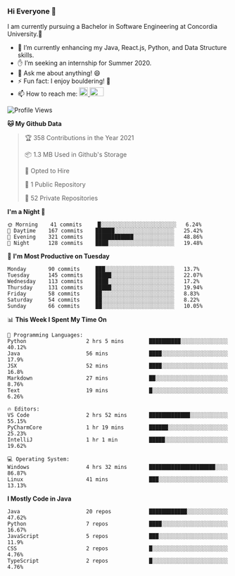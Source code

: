### Hi Everyone 👋
I am currently pursuing a Bachelor in Software Engineering at Concordia University.🏫

- 🌱 I’m currently enhancing my Java, React.js, Python, and Data Structure skills.
- ✋ I’m seeking an internship for Summer 2020.
- 💬 Ask me about anything! 😄
- ⚡ Fun fact: I enjoy bouldering! 🧗‍
- 📫 How to reach me: <a href="https://www.linkedin.com/in/siu-tong-ye/" target="_blank"> <img width="20px" width="32" src="https://cdn.jsdelivr.net/npm/simple-icons@v3/icons/linkedin.svg" /> </a> <a href="mailto:SiuTongYe@gmail.com" target="_blank"> <img height="20" width="32" src="https://cdn.jsdelivr.net/npm/simple-icons@v3/icons/gmail.svg" /> </a>

<!--START_SECTION:waka-->
![Profile Views](http://img.shields.io/badge/Profile%20Views-11-blue)

**🐱 My Github Data** 

> 🏆 358 Contributions in the Year 2021
 > 
> 📦 1.3 MB Used in Github's Storage 
 > 
> 💼 Opted to Hire
 > 
> 📜 1 Public Repository 
 > 
> 🔑 52 Private Repositories  
 > 
**I'm a Night 🦉** 

```text
🌞 Morning    41 commits     █░░░░░░░░░░░░░░░░░░░░░░░░   6.24% 
🌆 Daytime    167 commits    ██████░░░░░░░░░░░░░░░░░░░   25.42% 
🌃 Evening    321 commits    ████████████░░░░░░░░░░░░░   48.86% 
🌙 Night      128 commits    ████░░░░░░░░░░░░░░░░░░░░░   19.48%

```
📅 **I'm Most Productive on Tuesday** 

```text
Monday       90 commits     ███░░░░░░░░░░░░░░░░░░░░░░   13.7% 
Tuesday      145 commits    █████░░░░░░░░░░░░░░░░░░░░   22.07% 
Wednesday    113 commits    ████░░░░░░░░░░░░░░░░░░░░░   17.2% 
Thursday     131 commits    █████░░░░░░░░░░░░░░░░░░░░   19.94% 
Friday       58 commits     ██░░░░░░░░░░░░░░░░░░░░░░░   8.83% 
Saturday     54 commits     ██░░░░░░░░░░░░░░░░░░░░░░░   8.22% 
Sunday       66 commits     ██░░░░░░░░░░░░░░░░░░░░░░░   10.05%

```


📊 **This Week I Spent My Time On** 

```text
💬 Programming Languages: 
Python                   2 hrs 5 mins        ██████████░░░░░░░░░░░░░░░   40.12% 
Java                     56 mins             ████░░░░░░░░░░░░░░░░░░░░░   17.9% 
JSX                      52 mins             ████░░░░░░░░░░░░░░░░░░░░░   16.8% 
Markdown                 27 mins             ██░░░░░░░░░░░░░░░░░░░░░░░   8.76% 
Text                     19 mins             █░░░░░░░░░░░░░░░░░░░░░░░░   6.26%

🔥 Editors: 
VS Code                  2 hrs 52 mins       █████████████░░░░░░░░░░░░   55.15% 
PyCharmCore              1 hr 19 mins        ██████░░░░░░░░░░░░░░░░░░░   25.23% 
IntelliJ                 1 hr 1 min          █████░░░░░░░░░░░░░░░░░░░░   19.62%

💻 Operating System: 
Windows                  4 hrs 32 mins       █████████████████████░░░░   86.87% 
Linux                    41 mins             ███░░░░░░░░░░░░░░░░░░░░░░   13.13%

```

**I Mostly Code in Java** 

```text
Java                     20 repos            ████████████░░░░░░░░░░░░░   47.62% 
Python                   7 repos             ████░░░░░░░░░░░░░░░░░░░░░   16.67% 
JavaScript               5 repos             ███░░░░░░░░░░░░░░░░░░░░░░   11.9% 
CSS                      2 repos             █░░░░░░░░░░░░░░░░░░░░░░░░   4.76% 
TypeScript               2 repos             █░░░░░░░░░░░░░░░░░░░░░░░░   4.76%

```



<!--END_SECTION:waka-->
